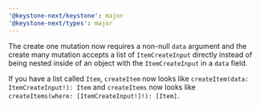 ```yaml
---
'@keystone-next/keystone': major
'@keystone-next/types': major
---
```


The create one mutation now requires a non-null `data` argument and the create many mutation accepts a list of `ItemCreateInput` directly instead of being nested inside of an object with the `ItemCreateInput` in a `data` field.

If you have a list called `Item`, `createItem` now looks like `createItem(data: ItemCreateInput!): Item` and `createItems` now looks like `createItems(where: [ItemCreateInput!]!): [Item]`.
